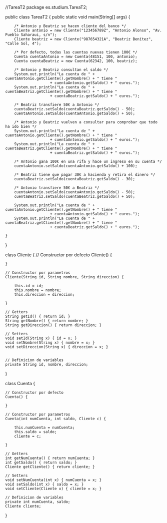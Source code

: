 //TareaT2
package es.studium.TareaT2;

public class TareaT2 {
    public static void main(String[] args) {
        
        /* Antonio y Beatriz se hacen cliente del banco */
        Cliente antonio = new Cliente("123456789Z", "Antonio Alonso", "Av. Pueblo Saharaui, s/n");
        Cliente beatriz = new Cliente("987654321A", "Beatriz Benítez", "Calle Sol, 4");

        /* Por defecto, todas las cuentas nuevas tienen 100€ */
        Cuenta cuentaAntonio = new Cuenta(48151, 100, antonio);
        Cuenta cuentaBeatriz = new Cuenta(62342, 100, beatriz);

        /* Antonio y Beatriz consultan el saldo */
        System.out.println("La cuenta de " + cuentaAntonio.getCliente().getNombre() + " tiene "
                        + cuentaAntonio.getSaldo() + " euros.");
        System.out.println("La cuenta de " + cuentaBeatriz.getCliente().getNombre() + " tiene "
                        + cuentaBeatriz.getSaldo() + " euros.");

        /* Beatriz transfiere 50€ a Antonio */
        cuentaBeatriz.setSaldo(cuentaBeatriz.getSaldo() - 50);
        cuentaAntonio.setSaldo(cuentaAntonio.getSaldo() + 50);

        /* Antonio y Beatriz vuelven a consultar para comprobar que todo ha ido bien */
        System.out.println("La cuenta de " + cuentaAntonio.getCliente().getNombre() + " tiene "
                        + cuentaAntonio.getSaldo() + " euros.");
        System.out.println("La cuenta de " + cuentaBeatriz.getCliente().getNombre() + " tiene "
                        + cuentaBeatriz.getSaldo() + " euros.");

        /* Antonio gana 100€ en una rifa y hace un ingreso en su cuenta */
        cuentaAntonio.setSaldo(cuentaAntonio.getSaldo() + 100);

        /* Beatriz tiene que pagar 30€ a hacienda y retira el dinero */
        cuentaBeatriz.setSaldo(cuentaBeatriz.getSaldo() - 30);

        /* Antonio transfiere 50€ a Beatriz */
        cuentaAntonio.setSaldo(cuentaAntonio.getSaldo() - 50);
        cuentaBeatriz.setSaldo(cuentaBeatriz.getSaldo() + 50);

        System.out.println("La cuenta de " + cuentaAntonio.getCliente().getNombre() + " tiene "
                        + cuentaAntonio.getSaldo() + " euros.");
        System.out.println("La cuenta de " + cuentaBeatriz.getCliente().getNombre() + " tiene "
                        + cuentaBeatriz.getSaldo() + " euros.");
        
	}
    
}
    

class Cliente {
    // Constructor por defecto
    Cliente() {
        
    }
    
    // Constructor por parametros
    Cliente(String id, String nombre, String direccion) {
        
        this.id = id;
        this.nombre = nombre;
        this.direccion = direccion;
        
    }
    
    // Getters
    String getId() { return id; }
    String getNombre() { return nombre; }
    String getDireccion() { return direccion; }
    
    // Setters
    void setId(String x) { id = x; }
    void setNombre(String x) { nombre = x; }
    void setDireccion(String x) { direccion = x; }
    
    
    // Definicion de variables
    private String id, nombre, direccion;
    
}


class Cuenta {
    
    // Constructor por defecto
    Cuenta() {
        
    }
    
    // Constructor por parametros
    Cuenta(int numCuenta, int saldo, Cliente c) {
        
        this.numCuenta = numCuenta;
        this.saldo = saldo;
        cliente = c;
        
    }
    
    // Getters
    int getNumCuenta() { return numCuenta; }
    int getSaldo() { return saldo; }
    Cliente getCliente() { return cliente; }
    
    // Setters
    void setNumCuenta(int x) { numCuenta = x; }
    void setSaldo(int x) { saldo = x; }
    void setCliente(Cliente x) { cliente = x; }
    
    // Definicion de variables
    private int numCuenta, saldo;
    Cliente cliente;
    
}
